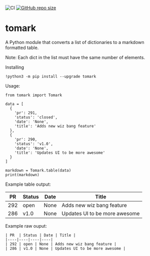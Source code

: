 ![CI](https://github.com/TheNewThinkTank/tomark/actions/workflows/wf.yml/badge.svg)
[![GitHub repo size](https://img.shields.io/github/repo-size/TheNewThinkTank/tomark?style=flat&logo=github&logoColor=whitesmoke&label=Repo%20Size)](https://github.com/TheNewThinkTank/tomark/archive/refs/heads/main.zip)
# tomark

A Python module that converts a list of dictionaries to a markdown formatted table.

Note: Each dict in the list must have the same number of elements.

Installing

`!python3 -m pip install --upgrade tomark`

Usage:

```
from tomark import Tomark

data = [
  {
    'pr': 291, 
    'status': 'closed', 
    'date': 'None', 
    'title': 'Adds new wiz bang feature'
  },
  {
    'pr': 290, 
    'status': 'v1.0', 
    'date': 'None', 
    'title': 'Updates UI to be more awesome'
  }
]

markdown = Tomark.table(data)
print(markdown)
```

Example table output:

| PR  | Status | Date | Title |
|----|----|----|----|
| 292 | open | None | Adds new wiz bang feature |
| 286 | v1.0 | None | Updates UI to be more awesome |

Example raw ouput:

```
| PR  | Status | Date | Title |
|----|----|----|----|
| 292 | open | None | Adds new wiz bang feature |
| 286 | v1.0 | None | Updates UI to be more awesome |

```
